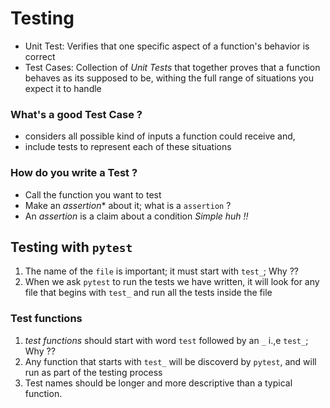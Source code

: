 # Testing 
- Unit Test: Verifies that one specific aspect of a function's behavior is correct 
- Test Cases: Collection of *Unit Tests* that together proves that a function behaves as its supposed to be, withing the full range of situations you expect it to handle

### What's a good Test Case ?
- considers all possible kind of inputs a function could receive and,
- include tests to represent each of these situations

### How do you write a Test ?
- Call the function you want to test
- Make an *assertion** about it; what is a `assertion` ?
- An *assertion* is a claim about a condition
*Simple huh !!*

## Testing with `pytest`
1. The name of the `file` is important; it must start with `test_`; Why ??
2. When we ask `pytest` to run the tests we have written, it will look for any file that begins with `test_` and run all the tests inside the file

### Test functions
1. *test functions* should start with word `test` followed by an `_` i.,e `test_`; Why ??
2. Any function that starts with `test_` will be discoverd by `pytest`, and will run as part of the testing process
3. Test names should be longer and more descriptive than a typical function.

